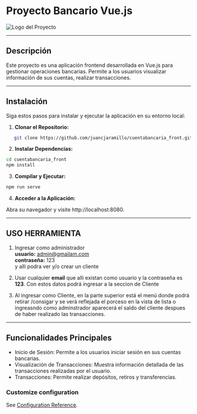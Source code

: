 # Proyecto Bancario Vue.js

![Logo del Proyecto](./path/to/logo.png)

---

## Descripción

Este proyecto es una aplicación frontend desarrollada en Vue.js para gestionar operaciones bancarias. Permite a los usuarios visualizar información de sus cuentas, realizar transacciones.

---

## Instalación

Siga estos pasos para instalar y ejecutar la aplicación en su entorno local:

1. **Clonar el Repositorio:**
```bash
   git clone https://github.com/juancjaramillo/cuentabancaria_front.git
```

2. **Instalar Dependencias:**

```bash
cd cuentabancaria_front
npm install
```

3. **Compilar y Ejecutar:**

```bash
npm run serve
```

4. **Acceder a la Aplicación:**

Abra su navegador y visite http://localhost:8080.

---
## USO HERRAMIENTA

1. Ingresar como administrador<br>
   **usuario:**  admin@gmailam.com <br>
   **contraseña:** 123<br>
 y alli podra ver y/o crear un cliente

2. Usar cualquier **email** que alli existan como usuario y la contraseña es **123**. Con estos datos podrá ingresar a la seccion de Cliente
   
3. Al ingresar como Cliente, en la parte superior está el menú donde podrá retirar /consigar y se verá reflejada el porceso en la vista de lista
o ingreasndo como adminstrador aparecerá el saldo del cliente despues de haber realizado las transacciones.


---

**<h2>Funcionalidades Principales</h2>**

- Inicio de Sesión: Permite a los usuarios iniciar sesión en sus cuentas bancarias.<br>
- Visualización de Transacciones: Muestra información detallada de las transacciones realizadas por el usuario.<br>
- Transacciones: Permite realizar depósitos, retiros y transferencias.



### Customize configuration
See [Configuration Reference](https://cli.vuejs.org/config/).
